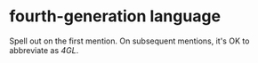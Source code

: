 # fourth-generation language

Spell out on the first mention. On subsequent mentions, it's OK to abbreviate as *4GL*. 
